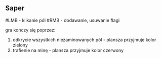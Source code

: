 ## Saper
#LMB - klikanie pól
#RMB - dodawanie, usuwanie flagi

gra kończy się poprzez:
1. odkrycie wszystkich niezaminowanych pól - plansza przyjmuje kolor zielony
2. trafienie na minę - plansza przyjmuje kolor czerwony

